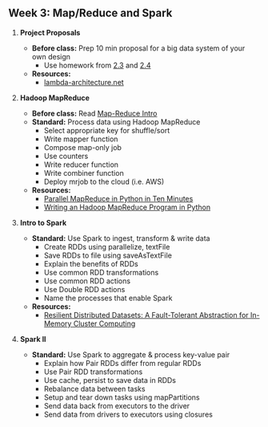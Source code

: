Week 3: Map/Reduce and Spark
------------------------------------------

1. __Project Proposals__  
    - **Before class:** Prep 10 min proposal for a big data system of your own design 
        + Use homework from [2.3](https://github.com/zipfian/DSCI6007-student/blob/master/week2/2.3/lab.md) and [2.4](https://github.com/zipfian/DSCI6007-student/blob/master/week2/2.4/lab.ipynb)
    - **Resources:**
        + [lambda-architecture.net](http://lambda-architecture.net/)

2. __Hadoop MapReduce__ 
    - **Before class:** Read [Map-Reduce Intro](https://github.com/zipfian/DSCI6007-student/blob/master/week3/3.2/intro.md)
    - **Standard:** Process data using Hadoop MapReduce
        + Select appropriate key for shuffle/sort
        + Write mapper function
        + Compose map-only job
        + Use counters
        + Write reducer function
        + Write combiner function
        + Deploy mrjob to the cloud (i.e. AWS)
    - **Resources:**
        + [Parallel MapReduce in Python in Ten Minutes](https://mikecvet.wordpress.com/2010/07/02/parallel-mapreduce-in-python/)
        + [Writing an Hadoop MapReduce Program in Python](http://www.michael-noll.com/tutorials/writing-an-hadoop-mapreduce-program-in-python/)

3. __Intro to Spark__
    - **Standard:** Use Spark to ingest, transform & write data
        + Create RDDs using parallelize, textFile
        + Save RDDs to file using saveAsTextFile
        + Explain the benefits of RDDs
        + Use common RDD transformations
        + Use common RDD actions
        + Use Double RDD actions
        + Name the processes that enable Spark
    - **Resources:**
        + [Resilient Distributed Datasets: A Fault-Tolerant Abstraction for
In-Memory Cluster Computing](https://www.cs.berkeley.edu/~matei/papers/2012/nsdi_spark.pdf)

4. __Spark II__
    - **Standard:** Use Spark to aggregate & process key-value pair
        + Explain how Pair RDDs differ from regular RDDs
        + Use Pair RDD transformations
        + Use cache, persist to save data in RDDs
        + Rebalance data between tasks
        + Setup and tear down tasks using mapPartitions 
        + Send data back from executors to the driver
        + Send data from drivers to executors using closures